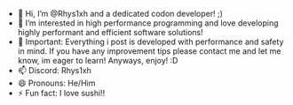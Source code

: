 - 👋 Hi, I’m @Rhys1xh and a dedicated codon developer! ;)
- 👀 I’m interested in high performance programming and love developing highly performant and efficient software solutions!
- 🌱 Important: Everything i post is developed with performance and safety in mind. If you have any improvement tips please contact me and let me know, im eager to learn! Anyways, enjoy! :D
- 📫 Discord: Rhys1xh
- 😄 Pronouns: He/Him
- ⚡ Fun fact: I love sushi!!


